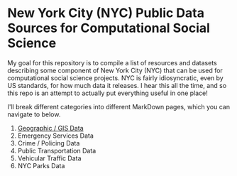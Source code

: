 # New York City (NYC) Public Data Sources for Computational Social Science 
My goal for this repository is to compile a list of resources and datasets describing some component of New York City (NYC) that can be used for computational social science projects. NYC is fairly idiosyncratic, even by US standards, for how much data it releases. I hear this all the time, and so this repo is an attempt to actually put everything useful in one place! 

I'll break different categories into different MarkDown pages, which you can navigate to below.

1. [Geographic / GIS Data](https://github.com/mattwfranchi/nyc-css-resources/blob/main/Geographic-GIS.md)
2. Emergency Services Data 
3. Crime / Policing Data 
4. Public Transportation Data 
5. Vehicular Traffic Data 
6. NYC Parks Data 


